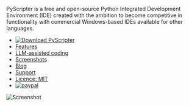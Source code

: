 PyScripter is a free and open-source  Python Integrated Development
Environment (IDE) created with the ambition to become competitive in
functionality with commercial Windows-based IDEs available for other
languages.

* [![Download PyScripter](https://img.shields.io/sourceforge/dt/pyscripter.svg)](https://sourceforge.net/projects/pyscripter/files/)
* [Features](https://github.com/pyscripter/pyscripter/wiki/Features)
* [LLM-assisted coding](https://github.com/pyscripter/pyscripter/wiki/LLM_Support)
* [Screenshots](https://github.com/pyscripter/pyscripter/wiki/Screenshots)
* [Blog](https://pyscripter.blogspot.com/)
* [Support](https://groups.google.com/forum/#!forum/pyscripter)
* [Licence: MIT](https://github.com/pyscripter/pyscripter/blob/master/LICENSE)
* [![paypal](https://img.shields.io/badge/Donate-PayPal-brightgreen.svg)](https://www.paypal.com/cgi-bin/webscr?cmd=_s-xclick&hosted_button_id=SX9B6G2GF5K4U)

![Screenshot](https://raw.githubusercontent.com/wiki/pyscripter/pyscripter/images/CodeFolding.jpg)

